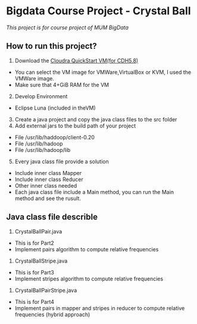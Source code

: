 # Bigdata Course Project - Crystal Ball
*This project is for course project of MUM BigData*
## How to run this project?
1. Download the [Cloudra QuickStart VM(for CDH5.8)](http://www.cloudera.com/downloads/quickstart_vms/5-8.html)
  * You can select the VM image for VMWare,VirtualBox or KVM, I used the VMWare image.
  * Make sure that 4+GiB RAM for the VM
2. Develop Environment
  * Eclipse Luna (included in theVM)
3. Create a java project and copy the java class files to the src folder
4. Add external jars to the build path of your project 
  * File /usr/lib/haddoop/client-0.20
  * File /usr/lib/hadoop
  * File /usr/lib/hadoop/lib
5. Every java class file provide a solution
  * Include inner class Mapper
  * Include inner class Reducer
  * Other inner class needed
  * Each java class file include a Main method, you can run the Main method and see the rusult.
## Java class file describle
1. CrystalBallPair.java
  * This is for Part2
  * Implement pairs algorithm to compute relative frequencies
1. CrystalBallStripe.java
  * This is for Part3
  * Implement stripes algorithm to compute relative frequencies
1. CrystalBallPairStripe.java
  * This is for Part4
  * Implement pairs in mapper and stripes in reducer to compute relative frequencies (hybrid approach)
    
   
